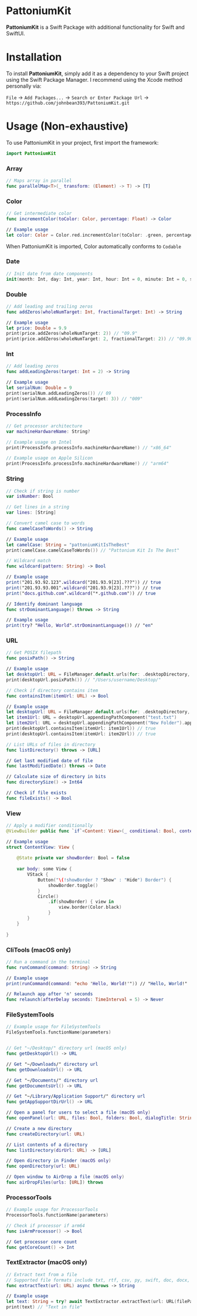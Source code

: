 # PattoniumKit

**PattoniumKit** is a Swift Package with additional functionality for Swift and SwiftUI.

# Installation

To install **PattoniumKit**, simply add it as a dependency to your Swift project using the Swift Package Manager. I recommend using the Xcode method personally via:

`File` → `Add Packages...` → `Search or Enter Package Url` → `https://github.com/johnbean393/PattoniumKit.git`

# Usage (Non-exhaustive)

To use PattoniumKit in your project, first import the framework:
```Swift
import PattoniumKit
```

### Array
```Swift
// Maps array in parallel
func parallelMap<T>(_ transform: (Element) -> T) -> [T]
```

### Color
```Swift
// Get intermediate color
func incrementColor(toColor: Color, percentage: Float) -> Color

// Example usage
let color: Color = Color.red.incrementColor(toColor: .green, percentage: 0.5) // Gives 50-50 mix between the colors red and green
```
When PattoniumKit is imported, Color automatically conforms to `Codable`

### Date
```Swift
// Init date from date components
init(month: Int, day: Int, year: Int, hour: Int = 0, minute: Int = 0, second: Int = 0)
```

### Double
```Swift
// Add leading and trailing zeros
func addZeros(wholeNumTarget: Int, fractionalTarget: Int) -> String

// Example usage
let price: Double = 9.9
print(price.addZeros(wholeNumTarget: 2)) // "09.9"
print(price.addZeros(wholeNumTarget: 2, fractionalTarget: 2)) // "09.90"
```

### Int
```Swift
// Add leading zeros
func addLeadingZeros(target: Int = 2) -> String

// Example usage
let serialNum: Double = 9
print(serialNum.addLeadingZeros()) // 09
print(serialNum.addLeadingZeros(target: 3)) // "009"
```

### ProcessInfo
```Swift
// Get processor architecture
var machineHardwareName: String?

// Example usage on Intel
print(ProcessInfo.processInfo.machineHardwareName!) // "x86_64"

// Example usage on Apple Silicon
print(ProcessInfo.processInfo.machineHardwareName!) // "arm64"
```

### String
```Swift
// Check if string is number
var isNumber: Bool

// Get lines in a string
var lines: [String]

// Convert camel case to words
func camelCaseToWords() -> String

// Example usage
let camelCase: String = "pattoniumKitIsTheBest"
print(camelCase.camelCaseToWords()) // "Pattonium Kit Is The Best"

// Wildcard match
func wildcard(pattern: String) -> Bool

// Example usage
print("201.93.92.123".wildcard("201.93.9[23].???")) // true
print("201.93.93.001".wildcard("201.93.9[23].???")) // true
print("docs.github.com".wildcard("*.github.com")) // true

// Identify dominant language
func strDominantLanguage() throws -> String

// Example usage
print(try? "Hello, World".strDominantLanguage()) // "en"
```

### URL
```Swift
// Get POSIX filepath
func posixPath() -> String

// Example usage
let desktopUrl: URL = FileManager.default.urls(for: .desktopDirectory, in: .userDomainMask)[0]
print(desktopUrl.posixPath()) // "/Users/username/Desktop/"

// Check if directory contains item
func containsItem(itemUrl: URL) -> Bool

// Example usage
let desktopUrl: URL = FileManager.default.urls(for: .desktopDirectory, in: .userDomainMask)[0]
let item1Url: URL = desktopUrl.appendingPathComponent("test.txt")
let item2Url: URL = desktopUrl.appendingPathComponent("New Folder").appendingPathComponent("test.txt")
print(desktopUrl.containsItem(itemUrl: item1Url)) // true
print(desktopUrl.containsItem(itemUrl: item2Url)) // true

// List URLs of files in directory
func listDirectory() throws -> [URL]

// Get last modified date of file
func lastModifiedDate() throws -> Date

// Calculate size of directory in bits
func directorySize() -> Int64

// Check if file exists
func fileExists() -> Bool
```

### View
```Swift
// Apply a modifier conditionally
@ViewBuilder public func `if`<Content: View>(_ conditional: Bool, content: (Self) -> Content) -> some View

// Example usage
struct ContentView: View {
	
	@State private var showBorder: Bool = false
	
    var body: some View {
        VStack {
		    Button("\(!showBorder ? "Show" : "Hide") Border") {
		        showBorder.toggle()
		    }
		    Circle()
		        .if(showBorder) { view in
		            view.border(Color.black)
		        }
        }
	}
	
}
```

### CliTools (macOS only)
```Swift
// Run a command in the terminal
func runCommand(command: String) -> String

// Example usage
print(runCommand(command: "echo 'Hello, World!'")) // "Hello, World!"

// Relaunch app after 'n' seconds
func relaunch(afterDelay seconds: TimeInterval = 5) -> Never
```

### FileSystemTools
```Swift
// Example usage for FileSystemTools
FileSystemTools.functionName(parameters)


// Get "~/Desktop/" directory url (macOS only)
func getDesktopUrl() -> URL

// Get "~/Downloads/" directory url
func getDownloadsUrl() -> URL

// Get "~/Documents/" directory url
func getDocumentsUrl() -> URL

// Get "~/Library/Application Support/" directory url
func getAppSupportDirUrl() -> URL

// Open a panel for users to select a file (macOS only)
func openPanel(url: URL, files: Bool, folders: Bool, dialogTitle: String) throws -> URL

// Create a new directory
func createDirectory(url: URL)

// List contents of a directory
func listDirectory(dirUrl: URL) -> [URL]

// Open directory in Finder (macOS only)
func openDirectory(url: URL)

// Open window to AirDrop a file (macOS only)
func airDropFiles(urls: [URL]) throws
```

### ProcessorTools
```Swift
// Example usage for ProcessorTools
ProcessorTools.functionName(parameters)

// Check if processor if arm64
func isArmProcessor() -> Bool

// Get processor core count
func getCoreCount() -> Int
```

### TextExtractor (macOS only)
```Swift
// Extract text from a file
// Supported file formats include txt, rtf, csv, py, swift, doc, docx, docm, pages, pptx, pdf, png, jpg, bmp, jpeg, tiff, webp, heic, and any other file that uses UTF8 encoding
func extractText(url: URL) async throws -> String

// Example usage
let text: String = try? await TextExtractor.extractText(url: URL(filePath: "/Users/username/Desktop/test.txt"))
print(text) // "Text in file" 
```
